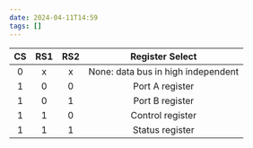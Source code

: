 ```yaml
---
date: 2024-04-11T14:59
tags: []
---
```

| CS  | RS1 | RS2 |          Register Select           |
|:---:|:---:|:---:|:----------------------------------:|
|  0  |  x  |  x  | None: data bus in high independent |
|  1  |  0  |  0  |          Port A register           |
|  1  |  0  |  1  |          Port B register           |
|  1  |  1  |  0  |          Control register          |
|  1  |  1  |  1  |          Status register           |